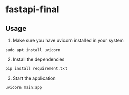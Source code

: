 # fastapi-final

## Usage

1. Make sure you have uvicorn installed in your system
```console
sudo apt install uvicorn
```

2. Install the dependencies
```console
pip install requirement.txt
```

3. Start the application
```console
uvicorn main:app
```